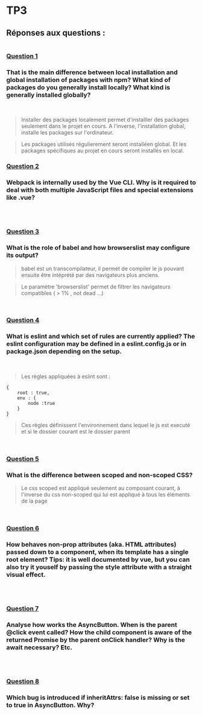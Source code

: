 # TP3 


## Réponses aux questions :
# 

### <u>  Question 1 </u>
### That is the main difference between local installation and global installation of packages with npm? What kind of packages do you generally install locally? What kind is generally installed globally?
<br> 

> Installer des packages localement permet d'installler des packages seulement dans le projet en cours. A l'inverse, l'installation global, installe les packages sur l'ordinateur.

> Les packages utilisés régulierement seront installéen global. Et les packages spécifiques au projet en cours seront installés en local.


### <u> Question 2 </u>
### Webpack is internally used by the Vue CLI. Why is it required to deal with both multiple JavaScript files and special extensions like .vue?

```

```
<br> 

### <u> Question 3 </u>
### What is the role of babel and how browserslist may configure its output?

> babel est un transcompilateur, il permet de compiler le js pouvant ensuite être intéprété par des navigateurs plus anciens.

> Le paramètre 'browserslist' permet de filtrer les navigateurs compatibles ( > 1% , not dead ...)

<br> 

### <u> Question 4 </u>
### What is eslint and which set of rules are currently applied? The eslint configuration may be defined in a eslint.config.js or in package.json depending on the setup.

<br> 

> Les règles appliquées à eslint sont :
```
{
    root : true,
    env : {
        node :true
    }
}
```
> Ces règles définissent l'environnement dans lequel le js est executé 
et si le dossier courant est le dossier parent

<br> 

### <u> Question 5 </u>
### What is the difference between scoped and non-scoped CSS?


> Le css scoped est appliqué seulement au composant courant,
à l'inverse du css non-scoped qui lui est appliqué à tous les éléments de la page

<br> 

### <u> Question 6 </u>
### How behaves non-prop attributes (aka. HTML attributes) passed down to a component, when its template has a single root element? Tips: it is well documented by vue, but you can also try it youself by passing the style attribute with a straight visual effect.

```

```
<br> 


### <u> Question 7 </u>
### Analyse how works the AsyncButton. When is the parent @click event called? How the child component is aware of the returned Promise by the parent onClick handler? Why is the await necessary? Etc.

```

```
<br> 


### <u> Question 8 </u>
### Which bug is introduced if inheritAttrs: false is missing or set to true in AsyncButton. Why?

```

```





